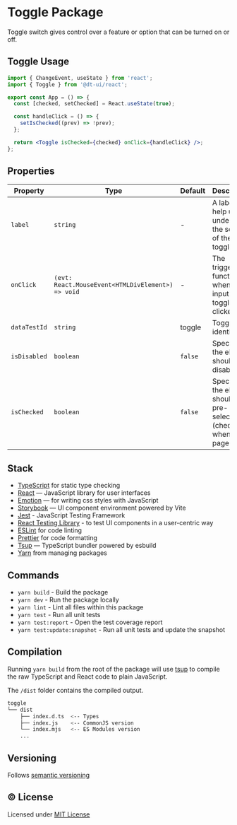 # Toggle Package

Toggle switch gives control over a feature or option that can be turned on or off.

## Toggle Usage

```jsx
import { ChangeEvent, useState } from 'react';
import { Toggle } from '@dt-ui/react';

export const App = () => {
  const [checked, setChecked] = React.useState(true);

  const handleClick = () => {
    setIsChecked((prev) => !prev);
  };

  return <Toggle isChecked={checked} onClick={handleClick} />;
};
```

## Properties

| Property     | Type                                              | Default | Description                                                                   |
| ------------ | ------------------------------------------------- | ------- | ----------------------------------------------------------------------------- |
| `label`      | `string`                                          | -       | A label to help users understand the scope of the toggle.                     |
| `onClick`    | `(evt: React.MouseEvent<HTMLDivElement>) => void` | -       | The triggered function when the input whole toggle is clicked.                |
| `dataTestId` | `string`                                          | toggle  | Toggle test identifier                                                        |
| `isDisabled` | `boolean`                                         | `false` | Specifies if the element should be disabled.                                  |
| `isChecked`  | `boolean`                                         | `false` | Specifies if the element should be pre-selected (checked) when the page loads |

## Stack

- [TypeScript](https://www.typescriptlang.org/) for static type checking
- [React](https://reactjs.org/) — JavaScript library for user interfaces
- [Emotion](https://emotion.sh/docs/introduction) — for writing css styles with JavaScript
- [Storybook](https://storybook.js.org/) — UI component environment powered by Vite
- [Jest](https://jestjs.io/) - JavaScript Testing Framework
- [React Testing Library](https://testing-library.com/) - to test UI components in a user-centric way
- [ESLint](https://eslint.org/) for code linting
- [Prettier](https://prettier.io) for code formatting
- [Tsup](https://github.com/egoist/tsup) — TypeScript bundler powered by esbuild
- [Yarn](https://yarnpkg.com/) from managing packages

## Commands

- `yarn build` - Build the package
- `yarn dev` - Run the package locally
- `yarn lint` - Lint all files within this package
- `yarn test` - Run all unit tests
- `yarn test:report` - Open the test coverage report
- `yarn test:update:snapshot` - Run all unit tests and update the snapshot

## Compilation

Running `yarn build` from the root of the package will use [tsup](https://tsup.egoist.dev/) to compile the raw TypeScript and React code to plain JavaScript.

The `/dist` folder contains the compiled output.

```bash
toggle
└── dist
    ├── index.d.ts  <-- Types
    ├── index.js    <-- CommonJS version
    └── index.mjs   <-- ES Modules version
    ...
```

## Versioning

Follows [semantic versioning](https://semver.org/)

## &copy; License

Licensed under [MIT License](LICENSE.md)
